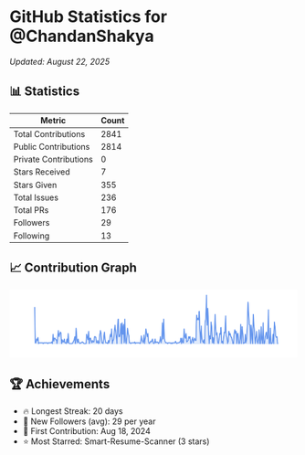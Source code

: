 # GitHub Statistics for @ChandanShakya
*Updated: August 22, 2025*

## 📊 Statistics
| Metric | Count |
|--------|--------|
| Total Contributions | 2841 |
| Public Contributions | 2814 |
| Private Contributions | 0 |
| Stars Received | 7 |
| Stars Given | 355 |
| Total Issues | 236 |
| Total PRs | 176 |
| Followers | 29 |
| Following | 13 |

## 📈 Contribution Graph

![Contribution Graph](./contribution_graph.png)

## 🏆 Achievements

- 🔥 Longest Streak: 20 days
- 👥 New Followers (avg): 29 per year
- 📅 First Contribution: Aug 18, 2024
- ⭐ Most Starred: Smart-Resume-Scanner (3 stars)
